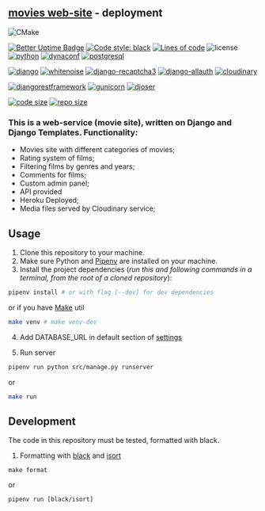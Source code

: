 ## [movies web-site](https://movie-swankyaleks.herokuapp.com/) - deployment



![CMake](https://img.shields.io/badge/CMake-%23008FBA.svg?style=for-the-badge&logo=cmake&logoColor=white)

[![Better Uptime Badge](https://betteruptime.com/status-badges/v1/monitor/5xi8.svg)](https://betteruptime.com/?utm_source=status_badge)
[![Code style: black](https://img.shields.io/badge/code%20style-black-000000.svg)](https://github.com/psf/black)
[![Lines of code](https://img.shields.io/tokei/lines/github/swankyalex/movies)](https://github.com/swankyalex/movies/tree/master)
![license](https://img.shields.io/badge/license-Apache%202-blue)
[![python](https://img.shields.io/github/pipenv/locked/python-version/swankyalex/movies)](Pipfile)
[![dynaconf](https://img.shields.io/github/pipenv/locked/dependency-version/swankyalex/movies/dynaconf)](Pipfile)
[![postgresql](https://img.shields.io/badge/PostgreSQL-15.1-blue)](https://postgresql.org)

[![django](https://img.shields.io/github/pipenv/locked/dependency-version/swankyalex/movies/django)](Pipfile)
[![whitenoise](https://img.shields.io/github/pipenv/locked/dependency-version/swankyalex/movies/whitenoise)](Pipfile)
[![django-recaptcha3](https://img.shields.io/github/pipenv/locked/dependency-version/swankyalex/movies/django-recaptcha3)](Pipfile)
[![django-allauth](https://img.shields.io/github/pipenv/locked/dependency-version/swankyalex/movies/django-allauth)](Pipfile)
[![cloudinary](https://img.shields.io/github/pipenv/locked/dependency-version/swankyalex/movies/cloudinary)](Pipfile)

[![djangorestframework](https://img.shields.io/github/pipenv/locked/dependency-version/swankyalex/movies/djangorestframework)](Pipfile)
[![gunicorn](https://img.shields.io/github/pipenv/locked/dependency-version/swankyalex/movies/gunicorn)](Pipfile)
[![djoser](https://img.shields.io/github/pipenv/locked/dependency-version/swankyalex/movies/djoser)](Pipfile)

[![code size](https://img.shields.io/github/languages/code-size/swankyalex/movies)](./)
[![repo size](https://img.shields.io/github/repo-size/swankyalex/movies)](./)


### This is a web-service (movie site), written on Django and Django Templates. Functionality:
- Movies site with different categories of movies;
- Rating system of films;
- Filtering films by genres and years;
- Comments for films;
- Custom admin panel;
- API provided
- Heroku Deployed;
- Media files served by Cloudinary service;


## Usage
1. Clone this repository to your machine.
2. Make sure Python and [Pipenv](https://pipenv.pypa.io/en/latest/) are installed on your machine.
3. Install the project dependencies (*run this and following commands in a terminal, from the root of a cloned repository*):
```sh
pipenv install # or with flag [--dev] for dev dependencies
```
or if you have [Make](https://www.gnu.org/software/make/) util
```sh
make venv # make venv-dev
```
4. Add DATABASE_URL in default section of [settings](https://github.com/swankyalex/movies/blob/master/config/settings.yaml)

5. Run server
```sh
pipenv run python src/manage.py runserver
```
or
```sh
make run
```

## Development

The code in this repository must be tested, formatted with black.

1. Formatting with [black](https://black.readthedocs.io/en/stable/) and [isort](https://pycqa.github.io/isort/) 
```
make format
```
or
```
pipenv run [black/isort]
```
